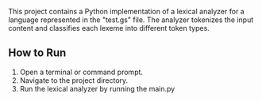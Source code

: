 This project contains a Python implementation of a lexical analyzer for a language represented in the "test.gs" file. The analyzer tokenizes the input content and classifies each lexeme into different token types.


## How to Run
1. Open a terminal or command prompt.
2. Navigate to the project directory.
3. Run the lexical analyzer by running the main.py
 